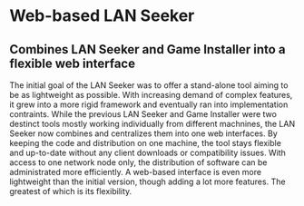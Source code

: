 Web-based LAN Seeker
==============

Combines LAN Seeker and Game Installer into a flexible web interface
--------------

The initial goal of the LAN Seeker was to offer a stand-alone tool aiming to be as lightweight as possible.
With increasing demand of complex features, it grew into a more rigid framework and eventually ran into implementation contraints.
While the previous LAN Seeker and Game Installer were two destinct tools mostly working individually from different machnines, the LAN Seeker now combines and centralizes them into one web interfaces. By keeping the code and distribution on one machine, the tool stays flexible and up-to-date without any client downloads or compatibility issues. With access to one network node only, the distribution of software can be administrated more efficiently.
A web-based interface is even more lightweight than the initial version, though adding a lot more features. The greatest of which is its flexibility.